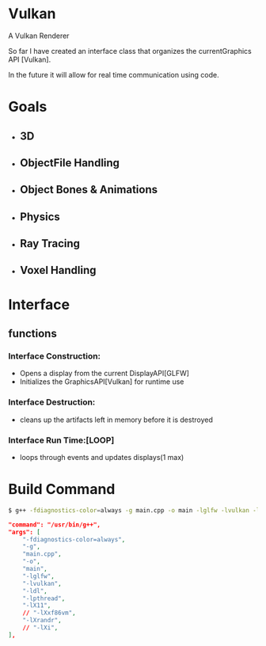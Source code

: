 # Vulkan
A Vulkan Renderer

So far I have created an interface class that organizes the currentGraphics API [Vulkan].

In the future it will allow for real time communication using code.

# Goals
  - ## 3D
  - ## ObjectFile Handling
  - ## Object Bones & Animations
  - ## Physics
  - ## Ray Tracing
  - ## Voxel Handling

# Interface
## functions 
### Interface Construction:
  - Opens a display from the current DisplayAPI[GLFW]
  - Initializes the GraphicsAPI[Vulkan] for runtime use

### Interface Destruction:
  - cleans up the artifacts left in memory before it is destroyed

### Interface Run Time:[LOOP]
  - loops through events and updates displays(1 max)

# Build Command
```bash
$ g++ -fdiagnostics-color=always -g main.cpp -o main -lglfw -lvulkan -ldl -lpthread -lX11 -lXrandr
```
```json
"command": "/usr/bin/g++",
"args": [
	"-fdiagnostics-color=always",
	"-g",
	"main.cpp",
	"-o",
	"main",
	"-lglfw",
	"-lvulkan",
	"-ldl",
	"-lpthread",
	"-lX11",
	// "-lXxf86vm",
	"-lXrandr",
	// "-lXi",
],
```
